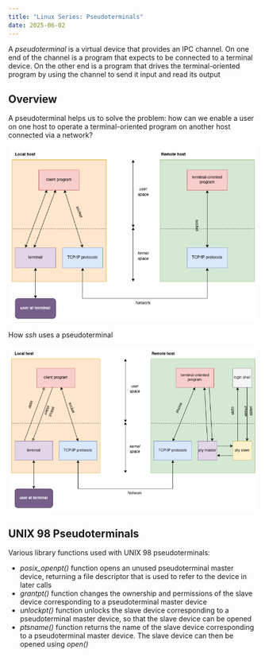 ```yaml
---
title: "Linux Series: Pseudoterminals"
date: 2025-06-02
---
```


A _pseudoterminal_ is a virtual device that provides an IPC channel. On one end of the channel is a
program that expects to be connected to a terminal device. On the other end is a program that drives
the terminal-oriented program by using the channel to send it input and read its output

## Overview

A pseudoterminal helps us to solve the problem: how can we enable a user on one host to operate a
terminal-oriented program on another host connected via a network?

![Pseudoterminals](https://raw.githubusercontent.com/da0p/GithubPage/main/docs/assets/pseudoterminals.drawio.png)

How _ssh_ uses a pseudoterminal

![SSH](https://raw.githubusercontent.com/da0p/GithubPage/main/docs/assets/ssh.drawio.png)

## UNIX 98 Pseudoterminals

Various library functions used with UNIX 98 pseudoterminals:

- _posix\_openpt()_ function opens an unused pseudoterminal master device, returning a file descriptor
  that is used to refer to the device in later calls
- _grantpt()_ function changes the ownership and permissions of the slave device corresponding to a
  pseudoterminal master device
- _unlockpt()_ function unlocks the slave device corresponding to a pseudoterminal master device, so
  that the slave device can be opened
- _ptsname()_ function returns the name of the slave device corresponding to a pseudoterminal master
  device. The slave device can then be opened using _open()_